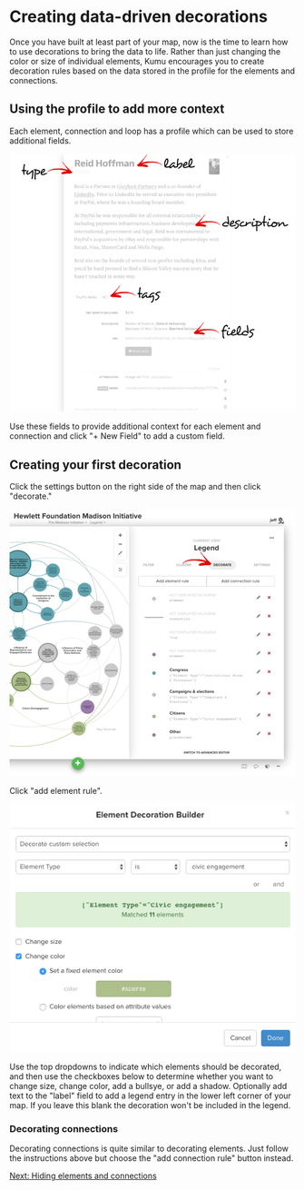 # Creating data-driven decorations

Once you have built at least part of your map, now is the time to learn how to use decorations to bring the data to life. Rather than just changing the color or size of individual elements, Kumu encourages you to create decoration rules based on the data stored in the profile for the elements and connections.

## Using the profile to add more context

Each element, connection and loop has a profile which can be used to store additional fields.

<img src="/images/introduction-profile.png" class="plain">

Use these fields to provide additional context for each element and connection and click "+ New Field" to add a custom field.

## Creating your first decoration

Click the settings button on the right side of the map and then click "decorate."

<img src="/images/introduction-decorate-sidebar.png" class="plain" style="width: 600px;">

Click "add element rule".

![element decoration builder](../images/introduction-decorate.png)

Use the top dropdowns to indicate which elements should be decorated, and then use the checkboxes below to determine whether you want to change size, change color, add a bullsye, or add a shadow. Optionally add text to the "label" field to add a legend entry in the lower left corner of your map. If you leave this blank the decoration won't be included in the legend.

### Decorating connections

Decorating connections is quite similar to decorating elements. Just follow the instructions above but choose the "add connection rule" button instead.

<a class="btn" href="/hiding-elements-connections.md">Next: Hiding elements and connections</a>
